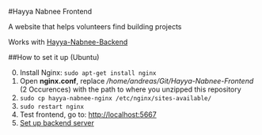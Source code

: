 #Hayya Nabnee Frontend

A website that helps volunteers find building projects

Works with [Hayya-Nabnee-Backend](https://github.com/Arubaruba/Hayya-Nabnee-Backend)


##How to set it up (Ubuntu)

0. Install Nginx: ```sudo apt-get install nginx```
0. Open **nginx.conf**, replace */home/andreas/Git/Hayya-Nabnee-Frontend* (2 Occurences)
 with the path to where you unzipped this repository
0. ```sudo cp hayya-nabnee-nginx /etc/nginx/sites-available/```
0. ```sudo restart nginx```
0. Test frontend, go to: [http://localhost:5667](http://localhost:5667)
0. [Set up backend server](https://github.com/Arubaruba/Hayya-Nabnee-Backend#how-to-set-it-up-ubuntu)
